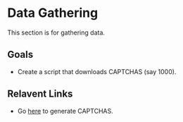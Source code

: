 Data Gathering
==============

This section is for gathering data.

Goals
-----

 * Create a script that downloads CAPTCHAS (say 1000).

Relavent Links
--------------

 * Go [here](https://projecteuler.net/captcha/show_captcha.php) to generate CAPTCHAS.
